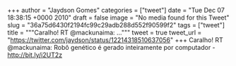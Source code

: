 
+++
author = "Jaydson Gomes"
categories = ["tweet"]
date = "Tue Dec 07 18:38:15 +0000 2010"
draft = false
image = "No media found for this Tweet"
slug = "36a75d6430f2194fc99c29adb288d552f90599f2"
tags = ["tweet"]
title = """Caralho! RT @mackunaima: ..."""
tweet = true
tweet_url = "https://twitter.com/jaydson/status/12214318510637056"
+++
Caralho! RT @mackunaima: Robô genético é gerado inteiramente por computador - http://bit.ly/i2UT2z
